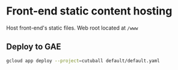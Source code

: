 Front-end static content hosting
===========================

Host front-end's static files. Web root located at `/www`

## Deploy to GAE

```bash
gcloud app deploy --project=cutuball default/default.yaml
```
